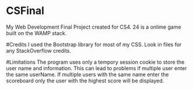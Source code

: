 # CSFinal
My Web Development Final Project created for CS4. 24 is a onlime game built on the
WAMP stack. 



#Credits
I used the Bootstrap library for most of my CSS.
Look in files for any StackOverflow credits.



#Limitations
The program uses only a tempory session cookie to store the user name and information.
This can lead to problems if multiple user enter the same userName. If multiple users with the same
name enter the scoreboard only the user with the highest score will be displayed.

